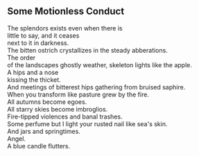 Some Motionless Conduct
-----------------------
The splendors exists even when there is  
little to say, and it ceases  
next to it in darkness.  
The bitten ostrich crystallizes in the steady abberations.  
The order  
of the landscapes ghostly weather, skeleton lights like the apple.  
A hips and a nose  
kissing the thicket.  
And meetings of bitterest hips gathering from bruised saphire.  
When you transform like pasture grew by the fire.  
All autumns become egoes.  
All starry skies become imbroglios.  
Fire-tipped violences and banal trashes.  
Some perfume but I light your rusted nail like sea's skin.  
And jars and springtimes.  
Angel.  
A blue candle flutters.  
